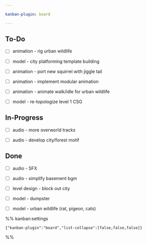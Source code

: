 ```yaml
---

kanban-plugin: board

---
```


## To-Do

- [ ] animation - rig urban wildlife
- [ ] model - city platforming template building
- [ ] animation - port new squirrel with jiggle tail
- [ ] animation - implement modular animation
- [ ] animation - animate walk/idle for urban wildlife
- [ ] model - re-topologize level 1 CSG


## In-Progress

- [ ] audio - more overworld tracks
- [ ] audio - develop city/forest motif


## Done

- [ ] audio - SFX
- [ ] audio - simplify basement bgm
- [ ] level design - block out city
- [ ] model - dumpster
- [ ] model - urban wildlife (rat, pigeon, cats)




%% kanban:settings
```
{"kanban-plugin":"board","list-collapse":[false,false,false]}
```
%%